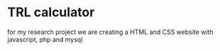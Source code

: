 
# TRL calculator

for my research project we are creating a HTML and CSS website with javascript, php and mysql
